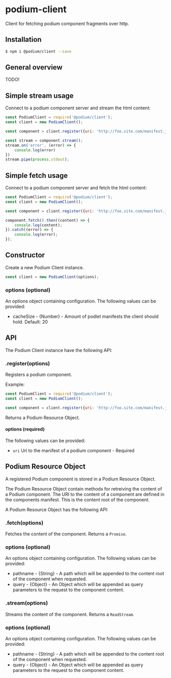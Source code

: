 # podium-client

Client for fetching podium component fragments over http.


## Installation

```bash
$ npm i @podium/client --save
```

## General overview

TODO!


## Simple stream usage

Connect to a podium component server and stream the html content:

```js
const PodiumClient = require('@podium/client');
const client = new PodiumClient();

const component = client.register({uri: 'http://foo.site.com/manifest.json'});

const stream = component.stream();
stream.on('error', (error) => {
    console.log(error)
})
stream.pipe(process.stdout);
```

## Simple fetch usage

Connect to a podium component server and fetch the html content:

```js
const PodiumClient = require('@podium/client');
const client = new PodiumClient();

const component = client.register({uri: 'http://foo.site.com/manifest.json'});

component.fetch().then((content) => {
    console.log(content);
}).catch((error) => {
    console.log(error);
});
```


## Constructor

Create a new Podium Client instance.

```js
const client = new PodiumClient(options);
```

### options (optional)

An options object containing configuration. The following values can be provided:

 * cacheSize - {Number} - Amount of podlet manifests the client should hold. Default: 20


## API

The Podium Client instance have the following API:

### .register(options)

Registers a podium component.

Example:

```js
const PodiumClient = require('@podium/client');
const client = new PodiumClient();

const component = client.register({uri: 'http://foo.site.com/manifest.json'});
```

Returns a Podium Resource Object.

#### options (required)

The following values can be provided:

 * `uri` Uri to the manifest of a podium component  - Required


## Podium Resource Object

A registered Podium component is stored in a Podium Resource Object.

The Podium Resource Object contain methods for retreiving the content of a
Podium component. The URI to the content of a component are defined in the
components manifest. This is the content root of the component.

A Podium Resource Object has the following API:

### .fetch(options)

Fetches the content of the component. Returns a `Promise`.

### options (optional)

An options object containing configuration. The following values can be provided:

 * pathname - {String} - A path which will be appended to the content root of the component when requested.
 * query - {Object} - An Object which will be appended as query parameters to the request to the component content.

### .stream(options)

Streams the content of the component. Returns a `ReadStream`.

### options (optional)

An options object containing configuration. The following values can be provided:

 * pathname - {String} - A path which will be appended to the content root of the component when requested.
 * query - {Object} - An Object which will be appended as query parameters to the request to the component content.
